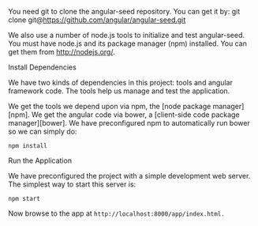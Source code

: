 You need git to clone the angular-seed repository. You can get it by: git clone git@https://github.com/angular/angular-seed.git

We also use a number of node.js tools to initialize and test angular-seed. You must have node.js and its package manager (npm) installed. You can get them from http://nodejs.org/.


Install Dependencies

We have two kinds of dependencies in this project: tools and angular framework code. The tools help us manage and test the application.

We get the tools we depend upon via npm, the [node package manager][npm].
We get the angular code via bower, a [client-side code package manager][bower].
We have preconfigured npm to automatically run bower so we can simply do:
```
npm install
```
Run the Application

We have preconfigured the project with a simple development web server. The simplest way to start this server is:
```
npm start
```
Now browse to the app at ``http://localhost:8000/app/index.html.``

